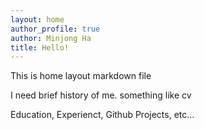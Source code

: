 ```yaml
---
layout: home
author_profile: true
author: Minjong Ha
title: Hello!
---
```


  This is home layout markdown file

  I need brief history of me. something like cv

  Education, Experienct, Github Projects, etc...
